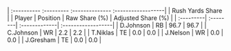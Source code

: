 | :---------- :--------- :-------------- :------------------|
|                      Rush Yards Share                     |
| Player    | Position | Raw Share (%) | Adjusted Share (%) |
| :---------| :--------| :-------------| :------------------|
| D.Johnson | RB       | 96.7          | 96.7               |
| C.Johnson | WR       | 2.2           | 2.2                |
| T.Niklas  | TE       | 0.0           | 0.0                |
| J.Nelson  | WR       | 0.0           | 0.0                |
| J.Gresham | TE       | 0.0           | 0.0                |